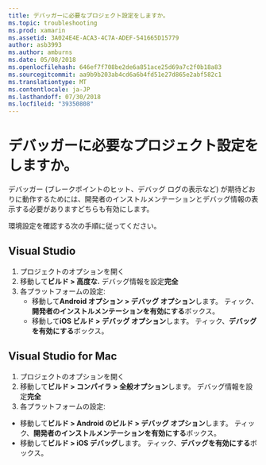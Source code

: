 ```yaml
---
title: デバッガーに必要なプロジェクト設定をしますか。
ms.topic: troubleshooting
ms.prod: xamarin
ms.assetid: 3A024E4E-ACA3-4C7A-ADEF-541665D15779
author: asb3993
ms.author: amburns
ms.date: 05/08/2018
ms.openlocfilehash: 646ef7f708be2de6a851ace25d69a7c2f0b18a83
ms.sourcegitcommit: aa9b9b203ab4cd6a6b4fd51e27d865e2abf582c1
ms.translationtype: MT
ms.contentlocale: ja-JP
ms.lasthandoff: 07/30/2018
ms.locfileid: "39350808"
---
```

# <a name="what-project-settings-are-required-for-the-debugger"></a>デバッガーに必要なプロジェクト設定をしますか。

デバッガー (ブレークポイントのヒット、デバッグ ログの表示など) が期待どおりに動作するためには、開発者のインストルメンテーションとデバッグ情報の表示する必要がありますどちらも有効にします。

環境設定を確認する次の手順に従ってください。

## <a name="visual-studio"></a>Visual Studio
1. プロジェクトのオプションを開く
2. 移動して**ビルド > 高度な.** デバッグ情報を設定**完全**
3. 各プラットフォームの設定:
   - 移動して**Android オプション > デバッグ オプション**します。 ティック、**開発者のインストルメンテーションを有効にする**ボックス。
   - 移動して**iOS ビルド > デバッグ オプション**します。 ティック、**デバッグを有効にする**ボックス。

## <a name="visual-studio-for-mac"></a>Visual Studio for Mac
1. プロジェクトのオプションを開く
2. 移動して**ビルド > コンパイラ > 全般オプション**します。 デバッグ情報を設定**完全**
3. 各プラットフォームの設定:
  - 移動して**ビルド > Android のビルド > デバッグ オプション**します。 ティック、**開発者のインストルメンテーションを有効にする**ボックス。
  - 移動して**ビルド > iOS デバッグ**します。 ティック、**デバッグを有効にする**ボックス。

